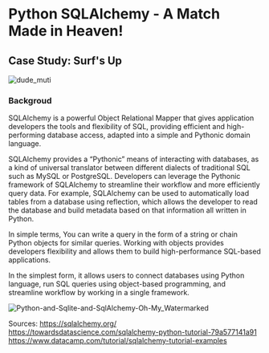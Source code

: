 # Python SQLAlchemy - A Match Made in Heaven!

## Case Study: Surf's Up
![dude_muti](https://user-images.githubusercontent.com/115101031/212117257-641e3f6d-b207-47aa-9c8e-c11b8b8e0005.gif)

### Backgroud
SQLAlchemy is a powerful Object Relational Mapper that gives application developers the tools and flexibility of SQL, providing efficient and high-performing database access, adapted into a simple and Pythonic domain language.

SQLAlchemy provides a “Pythonic” means of interacting with databases, as a kind of universal translator between different dialects of traditional SQL such as MySQL or PostgreSQL.  Developers can leverage the Pythonic framework of SQLAlchemy to streamline their workflow and more efficiently query data.  For example, SQLAlchemy can be used to automatically load tables from a database using reflection, which allows the developer to read the database and build metadata based on that information all written in Python.

In simple terms, You can write a query in the form of a string or chain Python objects for similar queries. Working with objects provides developers flexibility and allows them to build high-performance SQL-based applications. 

In the simplest form, it allows users to connect databases using Python language, run SQL queries using object-based programming, and streamline workflow by working in a single framework.

![Python-and-Sqlite-and-SqlAlchemy-Oh-My_Watermarked](https://user-images.githubusercontent.com/115101031/212124991-d526f639-ba43-4dbc-a629-f07b1d85c672.jpg)

Sources:
https://sqlalchemy.org/
https://towardsdatascience.com/sqlalchemy-python-tutorial-79a577141a91
https://www.datacamp.com/tutorial/sqlalchemy-tutorial-examples
